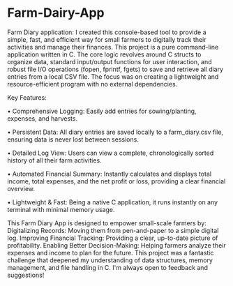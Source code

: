 # Farm-Dairy-App
Farm Diary application: I created this console-based tool to provide a simple, fast, and efficient way for small farmers to digitally track their activities and manage their finances.
This project is a pure command-line application written in C. The core logic revolves around C structs to organize data, standard input/output functions for user interaction, and robust file I/O operations (fopen, fprintf, fgets) to save and retrieve all diary entries from a local CSV file. The focus was on creating a lightweight and resource-efficient program with no external dependencies.

Key Features:

• Comprehensive Logging: Easily add entries for sowing/planting, expenses, and harvests.

• Persistent Data: All diary entries are saved locally to a farm_diary.csv file, ensuring data is never lost between sessions.

• Detailed Log View: Users can view a complete, chronologically sorted history of all their farm activities.

• Automated Financial Summary: Instantly calculates and displays total income, total expenses, and the net profit or loss, providing a clear financial overview.

• Lightweight & Fast: Being a native C application, it runs instantly on any terminal with minimal memory usage.

This Farm Diary App is designed to empower small-scale farmers by: 
Digitalizing Records: Moving them from pen-and-paper to a simple digital log.
Improving Financial Tracking: Providing a clear, up-to-date picture of profitability.
Enabling Better Decision-Making: Helping farmers analyze their expenses and income to plan for the future.
This project was a fantastic challenge that deepened my understanding of data structures, memory management, and file handling in C. I'm always open to feedback and suggestions!

